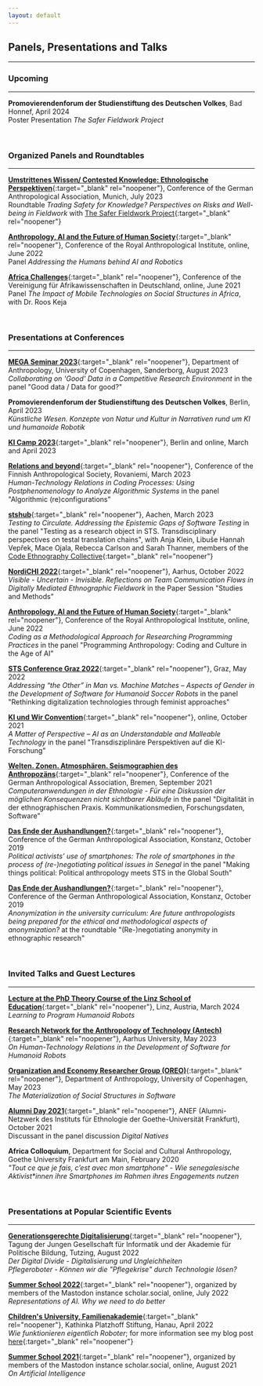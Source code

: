 ```yaml
---
layout: default
---
```


## Panels, Presentations and Talks
--------


### Upcoming
--------
**Promovierendenforum der Studienstiftung des Deutschen Volkes**, Bad Honnef, April 2024 \
Poster Presentation *The Safer Fieldwork Project*

<br/>


### Organized Panels and Roundtables
--------
[**Umstrittenes Wissen/ Contested Knowledge: Ethnologische Perspektiven**](https://tagung.dgska.de/){:target="_blank" rel="noopener"}, Conference of the German Anthropological Association, Munich, July 2023 \
Roundtable *Trading Safety for Knowledge? Perspectives on Risks and Well-being in Fieldwork* with [The Safer Fieldwork Project](https://saferfieldworkproject.de){:target="_blank" rel="noopener"} 

[**Anthropology, AI and the Future of Human Society**](https://therai.org.uk/conferences/anthropology-ai-and-the-future-of-human-society/){:target="_blank" rel="noopener"}, Conference of the Royal Anthropological Institute, online, June 2022 \
Panel *Addressing the Humans behind AI and Robotics*

[**Africa Challenges**](https://vad-africachallenges.de/panel/p-18-the-impact-of-mobile-technologies-on-social-structures-in-africa/){:target="_blank" rel="noopener"}, Conference of the Vereinigung für Afrikawissenschaften in Deutschland, online, June 2021 \
Panel *The Impact of Mobile Technologies on Social Structures in Africa*, with Dr. Roos Keja

<br/>

### Presentations at Conferences
--------
[**MEGA Seminar 2023**](https://samf.nemtilmeld.dk/84/){:target="_blank" rel="noopener"}, Department of Anthropology, University of Copenhagen, Sønderborg, August 2023 \
*Collaborating on 'Good' Data in a Competitive Research Environment* in the panel "Good data / Data for good?"

**Promovierendenforum der Studienstiftung des Deutschen Volkes**, Berlin, April 2023 \
*Künstliche Wesen. Konzepte von Natur und Kultur in Narrativen rund um KI und humanoide Robotik*

[**KI Camp 2023**](https://kicamp.org/en/about){:target="_blank" rel="noopener"}, Berlin and online, March and April 2023

[**Relations and beyond**](http://www.antropologinenseura.fi/en/anthropology-conference-2023/){:target="_blank" rel="noopener"}, Conference of the Finnish Anthropological Society, Rovaniemi, March 2023 \
*Human-Technology Relations in Coding Processes: Using Postphenomenology to Analyze Algorithmic Systems* in the panel "Algorithmic (re)configurations"

[**stshub**](https://sts-hub.de/){:target="_blank" rel="noopener"}, Aachen, March 2023 \
*Testing to Circulate. Addressing the Epistemic Gaps of Software Testing* in the panel "Testing as a research object in STS. Transdisciplinary perspectives on testal translation chains", with Anja Klein, Libuše Hannah Vepřek, Mace Ojala, Rebecca Carlson and Sarah Thanner, members of the [Code Ethnography Collective](https://codeethnographycollective-ceco.github.io/){:target="_blank" rel="noopener"}

[**NordiCHI 2022**](https://conferences.au.dk/nordichi2022/){:target="_blank" rel="noopener"}, Aarhus, October 2022 \
*Visible - Uncertain - Invisible. Reflections on Team Communication Flows in Digitally Mediated Ethnographic Fieldwork* in the Paper Session "Studies and Methods"

[**Anthropology, AI and the Future of Human Society**](https://therai.org.uk/conferences/anthropology-ai-and-the-future-of-human-society/){:target="_blank" rel="noopener"}, Conference of the Royal Anthropological Institute, online, June 2022 \
*Coding as a Methodological Approach for Researching Programming Practices* in the panel "Programming Anthropology: Coding and Culture in the Age of AI"

[**STS Conference Graz 2022**](https://stsconf.tugraz.at/){:target="_blank" rel="noopener"}, Graz, May 2022 \
*Addressing “the Other” in Man vs. Machine Matches – Aspects of Gender in the Development of Software for Humanoid Soccer Robots* in the panel "Rethinking digitalization technologies through feminist approaches"

[**KI und Wir Convention**](https://ki-convention.com/){:target="_blank" rel="noopener"}, online, October 2021 \
*A Matter of Perspective – AI as an Understandable and Malleable Technology* in the panel "Transdisziplinäre Perspektiven auf die KI-Forschung"

[**Welten. Zonen. Atmosphären. Seismographien des Anthropozäns**](https://www.dgska.de/tagungen/dgska-tagung-2021/){:target="_blank" rel="noopener"}, Conference of the German Anthropological Association, Bremen, September 2021 \
*Computeranwendungen in der Ethnologie - Für eine Diskussion der möglichen Konsequenzen nicht sichtbarer Abläufe* in the panel "Digitalität in der ethnographischen Praxis. Kommunikationsmedien, Forschungsdaten, Software"

[**Das Ende der Aushandlungen?**](https://www.dgska.de/tagungen/dgska-tagung-2019/){:target="_blank" rel="noopener"}, Conference of the German Anthropological Association, Konstanz, October 2019 \
*Political activists’ use of smartphones: The role of smartphones in the process of (re-)negotiating political issues in Senegal* in the panel "Making things political: Political anthropology meets STS in the Global South" 

[**Das Ende der Aushandlungen?**](https://www.dgska.de/tagungen/dgska-tagung-2019/){:target="_blank" rel="noopener"}, Conference of the German Anthropological Association, Konstanz, October 2019 \
*Anonymization in the university curriculum: Are future anthropologists being prepared for the ethical and methodological aspects of anonymization?* at the roundtable "(Re-)negotiating anonymity in ethnographic research"

<br/>

### Invited Talks and Guest Lectures
--------
[**Lecture at the PhD Theory Course of the Linz School of Education**](https://www.jku.at/linz-school-of-education/){:target="_blank" rel="noopener"}, Linz, Austria, March 2024 \
*Learning to Program Humanoid Robots*

[**Research Network for the Anthropology of Technology (Antech)**](https://projects.au.dk/antech/){:target="_blank" rel="noopener"}, Aarhus University, May 2023 \
*On Human-Technology Relations in the Development of Software for Humanoid Robots*

[**Organization and Economy Researcher Group (OREO)**](https://anthropology.ku.dk/research/researchgroups/organisation-and-economy/){:target="_blank" rel="noopener"}, Department of Anthropology, University of Copenhagen, May 2023 \
*The Materialization of Social Structures in Software*

[**Alumni Day 2021**](https://www.uni-frankfurt.de/63349299/8_Alumni){:target="_blank" rel="noopener"}, ANEF (Alumni-Netzwerk des Instituts für Ethnologie der Goethe-Universität Frankfurt), October 2021 \
Discussant in the panel discussion *Digital Natives*
  
**Africa Colloquium**, Department for Social and Cultural Anthropology, Goethe University Frankfurt am Main, February 2020 \
*"Tout ce que je fais, c’est avec mon smartphone" - Wie senegalesische Aktivist\*innen ihre Smartphones im Rahmen ihres Engagements nutzen*


<br/>

### Presentations at Popular Scientific Events
--------
[**Generationsgerechte Digitalisierung**](https://junge.gi.de/gesellschaft-40-1){:target="_blank" rel="noopener"}, Tagung der Jungen Gesellschaft für Informatik und der Akademie für Politische Bildung, Tutzing, August 2022 \
*Der Digital Divide - Digitalisierung und Ungleichheiten* \
*Pflegeroboter - Können wir die "Pflegekrise" durch Technologie lösen?*
 
[**Summer School 2022**](https://summerschool.scholar.social/){:target="_blank" rel="noopener"}, organized by members of the Mastodon instance scholar.social, online, July 2022 \
*Representations of AI. Why we need to do better*

[**Children's University, Familienakademie**](https://www.wng-hanau.de/gemeindeleben/rueckblick/2181-kinderuni-wie-funktionieren-eigentlich-roboter){:target="_blank" rel="noopener"}, Kathinka Platzhoff Stiftung, Hanau, April 2022 \
*Wie funktionieren eigentlich Roboter*; for more information see my blog post [here](https://tamaragupper.de/blog/){:target="_blank" rel="noopener"}

[**Summer School 2021**](https://summerschool.scholar.social/){:target="_blank" rel="noopener"}, organized by members of the Mastodon instance scholar.social, online, August 2021 \
*On Artificial Intelligence*